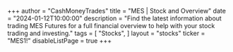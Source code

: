 +++
author = "CashMoneyTrades"
title = "MES | Stock and Overview"
date = "2024-01-12T10:00:00"
description = "Find the latest information about trading MES Futures for a full financial overview to help with your stock trading and investing."
tags = [
   "Stocks",
]
layout = "stocks"
ticker = "MES1!"
disableListPage = true
+++
